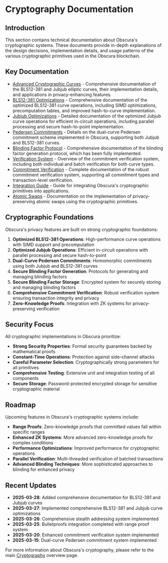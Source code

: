 # Cryptography Documentation

## Introduction

This section contains technical documentation about Obscura's cryptographic systems. These documents provide in-depth explanations of the design decisions, implementation details, and usage patterns of the various cryptographic primitives used in the Obscura blockchain.

## Key Documentation

- [Advanced Cryptographic Curves](./curves.md) - Comprehensive documentation of the BLS12-381 and Jubjub elliptic curves, their implementation details, and applications in privacy-enhancing features.
- [BLS12-381 Optimizations](./bls12_381_optimizations.md) - Comprehensive documentation of the optimized BLS12-381 curve operations, including SIMD optimizations, precomputation tables, and improved hash-to-curve implementation.
- [Jubjub Optimizations](./jubjub_optimizations.md) - Detailed documentation of the optimized Jubjub curve operations for efficient in-circuit operations, including parallel processing and secure hash-to-point implementation.
- [Pedersen Commitments](./pedersen_commitments.md) - Details on the dual-curve Pedersen commitment scheme implemented in Obscura, supporting both Jubjub and BLS12-381 curves.
- [Blinding Factor Protocol](./blinding_protocol.md) - Comprehensive documentation of the blinding factor generation protocol, which has been fully implemented.
- [Verification System](./verification_system.md) - Overview of the commitment verification system, including both individual and batch verification for both curve types.
- [Commitment Verification](./commitment_verification.md) - Complete documentation of the robust commitment verification system, supporting all commitment types and transaction-level verification.
- [Integration Guide](./integration_guide.md) - Guide for integrating Obscura's cryptographic primitives into applications.
- [Atomic Swaps](./atomic_swaps.md) - Documentation on the implementation of privacy-preserving atomic swaps using the cryptographic primitives.

## Cryptographic Foundations

Obscura's privacy features are built on strong cryptographic foundations:

1. **Optimized BLS12-381 Operations**: High-performance curve operations with SIMD support and precomputation
2. **Optimized Jubjub Operations**: Efficient in-circuit operations with parallel processing and secure hash-to-point
3. **Dual-Curve Pedersen Commitments**: Homomorphic commitments using both Jubjub and BLS12-381 curves
4. **Secure Blinding Factor Generation**: Protocols for generating and managing blinding factors
5. **Secure Blinding Factor Storage**: Encrypted system for securely storing and managing blinding factors
6. **Comprehensive Commitment Verification**: Robust verification system ensuring transaction integrity and privacy
7. **Zero-Knowledge Proofs**: Integration with ZK systems for privacy-preserving verification

## Security Focus

All cryptographic implementations in Obscura prioritize:

- **Strong Security Properties**: Formal security guarantees backed by mathematical proofs
- **Constant-Time Operations**: Protection against side-channel attacks
- **Careful Parameter Selection**: Cryptographically strong parameters for all primitives
- **Comprehensive Testing**: Extensive unit and integration testing of all components
- **Secure Storage**: Password-protected encrypted storage for sensitive cryptographic material

## Roadmap

Upcoming features in Obscura's cryptographic systems include:

- **Range Proofs**: Zero-knowledge proofs that committed values fall within specific ranges
- **Enhanced ZK Systems**: More advanced zero-knowledge proofs for complex conditions
- **Performance Optimizations**: Improved performance for cryptographic operations
- **Parallel Verification**: Multi-threaded verification of batched transactions
- **Advanced Blinding Techniques**: More sophisticated approaches to blinding for enhanced privacy

## Recent Updates

- **2025-03-28**: Added comprehensive documentation for BLS12-381 and Jubjub curves
- **2025-03-27**: Implemented comprehensive BLS12-381 and Jubjub curve optimizations
- **2025-03-26**: Comprehensive stealth addressing system implemented
- **2025-03-25**: Bulletproofs integration completed with range proof system
- **2025-03-20**: Enhanced commitment verification system implemented
- **2025-03-15**: Dual-curve Pedersen commitment system implemented

For more information about Obscura's cryptography, please refer to the main [Cryptography](../cryptography.md) overview page. 